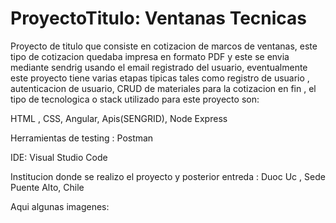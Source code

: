 # ProyectoTitulo: Ventanas Tecnicas


Proyecto de titulo que consiste en cotizacion de marcos de ventanas, este tipo de cotizacion quedaba impresa en formato PDF y este se envia mediante sendrig usando el email registrado del usuario,
eventualmente este proyecto tiene varias etapas tipicas tales como registro de usuario , autenticacion de usuario, CRUD de materiales para la cotizacion en fin , el tipo de tecnologica o stack utilizado para este proyecto son:

HTML , CSS, Angular, Apis(SENGRID), Node Express

Herramientas de testing : Postman

IDE: Visual Studio Code

Institucion donde se realizo el proyecto y posterior entreda : Duoc Uc , Sede Puente Alto, Chile


Aqui algunas imagenes:




